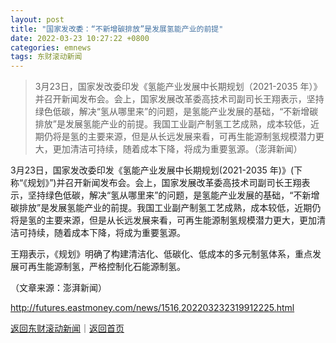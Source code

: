 ```yaml
---
layout: post
title: "国家发改委：“不新增碳排放”是发展氢能产业的前提"
date: 2022-03-23 10:27:22 +0800
categories: emnews
tags: 东财滚动新闻
---
```

> 3月23日，国家发改委印发《氢能产业发展中长期规划（2021-2035 年）》并召开新闻发布会。会上，国家发展改革委高技术司副司长王翔表示，坚持绿色低碳，解决“氢从哪里来”的问题，是氢能产业发展的基础，“不新增碳排放”是发展氢能产业的前提。我国工业副产制氢工艺成熟，成本较低，近期仍将是氢的主要来源，但是从长远发展来看，可再生能源制氢规模潜力更大，更加清洁可持续，随着成本下降，将成为重要氢源。（澎湃新闻）

<p>3月23日，国家发改委印发《氢能产业发展中长期规划(2021-2035 年)》(下称“《规划》”)并召开新闻发布会。会上，国家发展改革委高技术司副司长王翔表示，坚持绿色低碳，解决“氢从哪里来”的问题，是氢能产业发展的基础，“不新增碳排放”是发展氢能产业的前提。我国工业副产制氢工艺成熟，成本较低，近期仍将是氢的主要来源，但是从长远发展来看，可再生能源制氢规模潜力更大，更加清洁可持续，随着成本下降，将成为重要氢源。</p><p>王翔表示，《规划》明确了构建清洁化、低碳化、低成本的多元制氢体系，重点发展可再生能源制氢，严格控制化石能源制氢。</p><p></p><p class="em_media">（文章来源：澎湃新闻）</p>

<http://futures.eastmoney.com/news/1516,202203232319912225.html>

[返回东财滚动新闻](//finews.withounder.com/emnews/)｜[返回首页](//finews.withounder.com/)